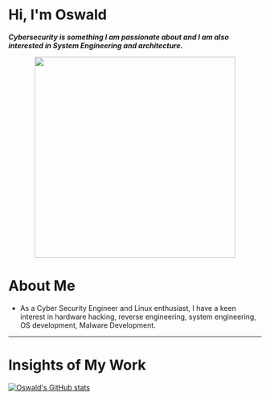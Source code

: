 Hi, I'm Oswald
===============
***Cybersecurity is something I am passionate about and I am also interested in System Engineering and architecture.***

<p align="center"> 
  <img src="https://i.pinimg.com/564x/ee/a5/a0/eea5a0c5edc6825a585a7594154a4da0.jpg" border="0" width="400">
</p>

# About Me
- As a Cyber Security Engineer and Linux enthusiast, I have a keen interest in hardware hacking, reverse engineering, system engineering, OS development, Malware Development.
---

# Insights of My Work

[![Oswald's GitHub stats](https://github-readme-stats.vercel.app/api?username=O5wald&theme=onedark)](https://github.com/O5wald/github-readme-stats)

